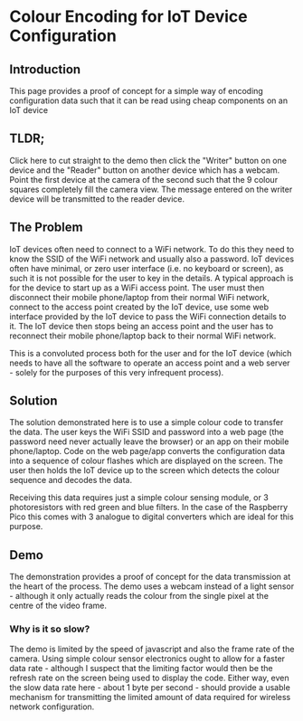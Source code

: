 # Colour Encoding for IoT Device Configuration

## Introduction
This page provides a proof of concept for a simple way of encoding configuration data such that it can be read using cheap components on an IoT device

## TLDR;
Click here to cut straight to the demo then click the "Writer" button on one device and the "Reader" button on another device which has a webcam. Point the first device at the camera of the second such that the 9 colour squares completely fill the camera view. The message entered on the writer device will be transmitted to the reader device.

## The Problem
IoT devices often need to connect to a WiFi network. To do this they need to know the SSID of the WiFi network and usually also a password. IoT devices often have minimal, or zero user interface (i.e. no keyboard or screen), as such it is not possible for the user to key in the details. A typical approach is for the device to start up as a WiFi access point. The user must then disconnect their mobile phone/laptop from their normal WiFi network, connect to the access point created by the IoT device, use some web interface provided by the IoT device to pass the WiFi connection details to it. The IoT device then stops being an access point and the user has to reconnect their mobile phone/laptop back to their normal WiFi network.

This is a convoluted process both for the user and for the IoT device (which needs to have all the software to operate an access point and a web server - solely for the purposes of this very infrequent process).
        
## Solution
The solution demonstrated here is to use a simple colour code to transfer the data. The user keys the WiFi SSID and password into a web page (the password need never actually leave the browser) or an app on their mobile phone/laptop. Code on the web page/app converts the configuration data into a sequence of colour flashes which are displayed on the screen. The user then holds the IoT device up to the screen which detects the colour sequence and decodes the data.

Receiving this data requires just a simple colour sensing module, or 3 photoresistors with red green and blue filters. In the case of the Raspberry Pico this comes with 3 analogue to digital converters which are ideal for this purpose.

## Demo
The demonstration provides a proof of concept for the data transmission at the heart of the process. The demo uses a webcam instead of a light sensor - although it only actually reads the colour from the single pixel at the centre of the video frame.

### Why is it so slow?
The demo is limited by the speed of javascript and also the frame rate of the camera. Using simple colour sensor electronics ought to allow for a faster data rate - although I suspect that the limiting factor would then be the refresh rate on the screen being used to display the code. Either way, even the slow data rate here - about 1 byte per second - should provide a usable mechanism for transmitting the limited amount of data required for wireless network configuration.
